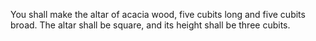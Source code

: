You shall make the altar of acacia wood, five cubits long and five cubits broad. The altar shall be square, and its height shall be three cubits.
